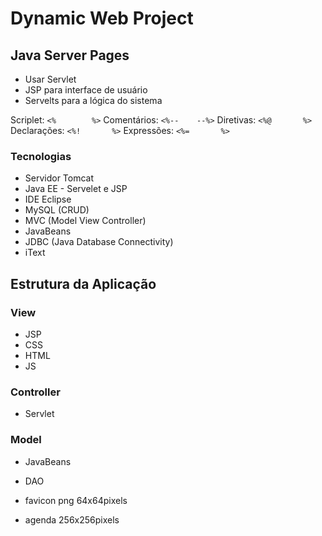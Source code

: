 # Dynamic Web Project
## Java Server Pages 

- Usar Servlet
- JSP para interface de usuário
- Servelts para a lógica do sistema

Scriplet:     `<%        %>`
Comentários:  `<%--    --%>`
Diretivas:    `<%@       %>`
Declarações:  `<%!       %>`
Expressões:   `<%=       %>`


### Tecnologias
- Servidor Tomcat
- Java EE - Servelet e JSP
- IDE Eclipse
- MySQL (CRUD)
- MVC (Model View Controller)
- JavaBeans
- JDBC (Java Database Connectivity)
- iText

## Estrutura da Aplicação

### View
- JSP
- CSS
- HTML
- JS

### Controller
- Servlet

### Model 
- JavaBeans
- DAO


- favicon png 64x64pixels
- agenda 256x256pixels
